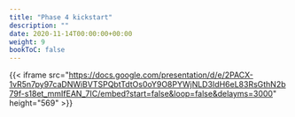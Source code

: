 ```yaml
---
title: "Phase 4 kickstart"
description: ""
date: 2020-11-14T00:00:00+00:00
weight: 9
bookToC: false
---
```


{{< iframe src="https://docs.google.com/presentation/d/e/2PACX-1vR5n7py97caDNWiBVTSPQbtTdtOs0oY9O8PYWjNLD3IdH6eL83RsGthN2b79f-s18et_mmIfEAN_7IC/embed?start=false&loop=false&delayms=3000" height="569" >}}

